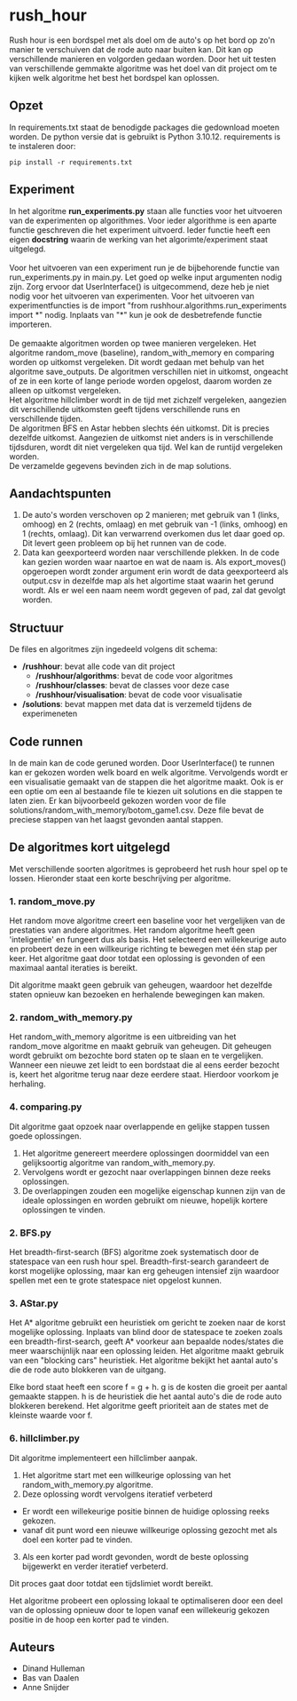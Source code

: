 # rush_hour
Rush hour is een bordspel met als doel om de auto's op het bord op zo'n manier te verschuiven dat de rode auto naar buiten kan. Dit kan op verschillende manieren en volgorden gedaan worden. Door het uit testen van verschillende gemmakte algoritme was het doel van dit project om te kijken welk algoritme het best het bordspel kan oplossen.
## Opzet
In requirements.txt staat de benodigde packages die gedownload moeten worden. De python versie dat is gebruikt is Python 3.10.12. requirements is te instaleren door:
```
pip install -r requirements.txt
```
## Experiment
In het algoritme **run_experiments.py** staan alle functies voor het uitvoeren van de experimenten op algorithmes. Voor ieder algorithme is een aparte functie geschreven die het experiment uitvoerd. Ieder functie heeft een eigen **docstring** waarin de werking van het algorimte/experiment staat uitgelegd. 
\
\
Voor het uitvoeren van een experiment run je de bijbehorende functie van run_experiments.py in main.py. Let goed op welke input argumenten nodig zijn. Zorg ervoor dat UserInterface() is uitgecommend, deze heb je niet nodig voor het uitvoeren van experimenten. Voor het uitvoeren van experimentfuncties is de import "from rushhour.algorithms.run_experiments import \*" nodig. Inplaats van "*" kun je ook de desbetrefende functie importeren. 
\
\
De gemaakte algoritmen worden op twee manieren vergeleken. Het algoritme random_move (baseline), random_with_memory en comparing worden op uitkomst vergeleken. Dit wordt gedaan met behulp van het algoritme save_outputs. De algoritmen verschillen niet in uitkomst, ongeacht of ze in een korte of lange periode worden opgelost, daarom worden ze alleen op uitkomst vergeleken.
\
Het algoritme hillclimber wordt in de tijd met zichzelf vergeleken, aangezien dit verschillende uitkomsten geeft tijdens verschillende runs en verschillende tijden.
\
De algoritmen BFS en Astar hebben slechts één uitkomst. Dit is precies dezelfde uitkomst. Aangezien de uitkomst niet anders is in verschillende tijdsduren, wordt dit niet vergeleken qua tijd. Wel kan de runtijd vergeleken worden. 
\
De verzamelde gegevens bevinden zich in de map solutions.


## Aandachtspunten
1. De auto's worden verschoven op 2 manieren; met gebruik van 1 (links, omhoog) en 2 (rechts, omlaag) en met gebruik van -1 (links, omhoog) en 1 (rechts, omlaag). Dit kan verwarrend overkomen dus let daar goed op. Dit levert geen probleem op bij het runnen van de code.
2. Data kan geexporteerd worden naar verschillende plekken. In de code kan gezien worden waar naartoe en wat de naam is. Als export_moves() opgeroepen wordt zonder argument erin wordt de data geexporteerd als output.csv in dezelfde map als het algortime staat waarin het gerund wordt. Als er wel een naam neem wordt gegeven of pad, zal dat gevolgt worden.

## Structuur
De files en algoritmes zijn ingedeeld volgens dit schema:
- **/rushhour**: bevat alle code van dit project
  - **/rushhour/algorithms**: bevat de code voor algoritmes
  - **/rushhour/classes**: bevat de classes voor deze case
  - **/rushhour/visualisation**: bevat de code voor visualisatie
- **/solutions**: bevat mappen met data dat is verzemeld tijdens de experimeneten

## Code runnen
In de main kan de code geruned worden. Door UserInterface() te runnen kan er gekozen worden welk board en welk algoritme. Vervolgends wordt er een visualisatie gemaakt van de stappen die het algoritme maakt. Ook is er een optie om een al bestaande file te kiezen uit solutions en die stappen te laten zien. Er kan bijvoorbeeld gekozen worden voor de file solutions/random_with_memory/botom_game1.csv. Deze file bevat de preciese stappen van het laagst gevonden aantal stappen.

## De algoritmes kort uitgelegd

Met verschillende soorten algoritmes is geprobeerd het rush hour spel op te lossen. Hieronder staat een korte beschrijving per algoritme. 

### 1. random_move.py
Het random move algoritme creert een baseline voor het vergelijken van de prestaties van andere algoritmes. Het random algoritme heeft geen 'inteligentie' en fungeert dus als basis. Het selecteerd een willekeurige auto en probeert deze in een willkeurige richting te bewegen met één stap per keer. 
Het algoritme gaat door totdat een oplossing is gevonden of een maximaal aantal iteraties is bereikt. 

Dit algoritme maakt geen gebruik van geheugen, waardoor het dezelfde staten opnieuw kan bezoeken en herhalende bewegingen kan maken.

### 2. random_with_memory.py
Het random_with_memory algoritme is een uitbreiding van het random_move algoritme en maakt gebruik van geheugen. Dit geheugen wordt gebruikt om bezochte bord staten op te slaan en te vergelijken. Wanneer een nieuwe zet leidt to een bordstaat die al eens eerder bezocht is, keert het algoritme terug naar deze eerdere staat. Hierdoor voorkom je herhaling.

### 4. comparing.py
Dit algoritme gaat opzoek naar overlappende en gelijke stappen tussen goede oplossingen.
1. Het algoritme genereert meerdere oplossingen doormiddel van een gelijksoortig algoritme van random_with_memory.py.
2. Vervolgens wordt er gezocht naar overlappingen binnen deze reeks oplossingen.
3. De overlappingen zouden een mogelijke eigenschap kunnen zijn van de ideale oplossingen en worden gebruikt om nieuwe, hopelijk kortere oplossingen te vinden.

### 2. BFS.py
Het breadth-first-search (BFS) algoritme zoek systematisch door de statespace van een rush hour spel. 
Breadth-first-search garandeert de korst mogelijke oplossing, maar kan erg geheugen intensief zijn waardoor spellen met een te grote statespace niet opgelost kunnen.

### 3. AStar.py
Het A\* algoritme gebruikt een heuristiek om gericht te zoeken naar de korst mogelijke oplossing. Inplaats van blind door de statespace te zoeken zoals een breadth-first-search, geeft A\* voorkeur aan bepaalde nodes/states die meer waarschijnlijk naar een oplossing leiden. 
Het algoritme maakt gebruik van een "blocking cars" heuristiek. Het algoritme bekijkt het aantal auto's die de rode auto blokkeren van de uitgang. 

Elke bord staat heeft een score f = g + h. g is de kosten die groeit per aantal gemaakte stappen. h is de heuristiek die het aantal auto's die de rode auto blokkeren berekend. Het algoritme geeft prioriteit aan de states met de kleinste waarde voor f. 

### 6. hillclimber.py
Dit algoritme implementeert een hillclimber aanpak. 
1. Het algoritme start met een willkeurige oplossing van het random_with_memory.py algoritme. 
2. Deze oplossing wordt vervolgens iteratief verbeterd
  * Er wordt een willekeurige positie binnen de huidige oplossing reeks gekozen.
  * vanaf dit punt word een nieuwe willkeurige oplossing gezocht met als doel een korter pad te vinden.
3. Als een korter pad wordt gevonden, wordt de beste oplossing bijgewerkt en verder iteratief verbeterd. 

Dit proces gaat door totdat een tijdslimiet wordt bereikt. 

Het algoritme probeert een oplossing lokaal te optimaliseren door een deel van de oplossing opnieuw door te lopen vanaf een willekeurig gekozen positie in de hoop een korter pad te vinden. 

## Auteurs
- Dinand Hulleman
- Bas van Daalen
- Anne Snijder
